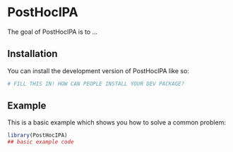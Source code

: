 
# PostHocIPA

<!-- badges: start -->
<!-- badges: end -->

The goal of PostHocIPA is to ...

## Installation

You can install the development version of PostHocIPA like so:

``` r
# FILL THIS IN! HOW CAN PEOPLE INSTALL YOUR DEV PACKAGE?
```

## Example

This is a basic example which shows you how to solve a common problem:

``` r
library(PostHocIPA)
## basic example code
```

